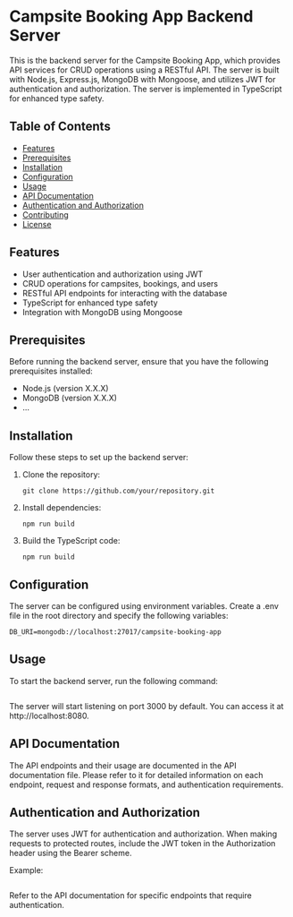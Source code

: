 # Campsite Booking App Backend Server

This is the backend server for the Campsite Booking App, which provides API services for CRUD operations using a RESTful API. The server is built with Node.js, Express.js, MongoDB with Mongoose, and utilizes JWT for authentication and authorization. The server is implemented in TypeScript for enhanced type safety.

## Table of Contents

- [Features](#features)
- [Prerequisites](#prerequisites)
- [Installation](#installation)
- [Configuration](#configuration)
- [Usage](#usage)
- [API Documentation](#api-documentation)
- [Authentication and Authorization](#authentication-and-authorization)
- [Contributing](#contributing)
- [License](#license)

## Features

- User authentication and authorization using JWT
- CRUD operations for campsites, bookings, and users
- RESTful API endpoints for interacting with the database
- TypeScript for enhanced type safety
- Integration with MongoDB using Mongoose

## Prerequisites

Before running the backend server, ensure that you have the following prerequisites installed:

- Node.js (version X.X.X)
- MongoDB (version X.X.X)
- ...

## Installation

Follow these steps to set up the backend server:

1. Clone the repository:

    ```git clone https://github.com/your/repository.git```
   
2. Install dependencies:

    ```npm run build```
  
3. Build the TypeScript code:

    ```npm run build```
  
  
## Configuration

The server can be configured using environment variables. Create a .env file in the root directory and specify the following variables:

  ```
  DB_URI=mongodb://localhost:27017/campsite-booking-app
  ```
## Usage

To start the backend server, run the following command:

  ```npm start
  ```

The server will start listening on port 3000 by default. You can access it at http://localhost:8080.

## API Documentation
The API endpoints and their usage are documented in the API documentation file. Please refer to it for detailed information on each endpoint, request and response formats, and authentication requirements.

## Authentication and Authorization
The server uses JWT for authentication and authorization. When making requests to protected routes, include the JWT token in the Authorization header using the Bearer scheme.

Example:

  ```Authorization: Bearer eyJhbGciOiJIUzI1NiIsInR5cCI6IkpXVCJ9...
  ```
Refer to the API documentation for specific endpoints that require authentication.



